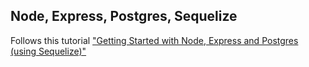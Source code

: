 ## Node, Express, Postgres, Sequelize

Follows this tutorial ["Getting Started with Node, Express and Postgres (using Sequelize)"](https://scotch.io/tutorials/getting-started-with-node-express-and-postgres-using-sequelize)
